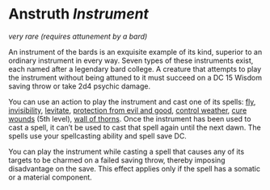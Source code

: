 # Anstruth *Instrument*
*very rare (requires attunement by a bard)*

An instrument of the bards is an exquisite example of its kind, superior to an ordinary instrument in every way. Seven types of these instruments exist, each named after a legendary bard college. A creature that attempts to play the instrument without being attuned to it must succeed on a DC 15 Wisdom saving throw or take 2d4 psychic damage.

You can use an action to play the instrument and cast one of its spells: [fly](../Spells/fly.md), [invisibility](../Spells/invisibility.md), [levitate](../Spells/levitate.md), [protection from evil and good](../Spells/protection-from-evil-and-good.md), [control weather](../Spells/control-weather.md), [cure wounds](../Spells/cure-wounds.md) (5th level), [wall of thorns](../Spells/wall-of-thorns.md). Once the instrument has been used to cast a spell, it can’t be used to cast that spell again until the next dawn. The spells use your spellcasting ability and spell save DC.

You can play the instrument while casting a spell that causes any of its targets to be charmed on a failed saving throw, thereby imposing disadvantage on the save. This effect applies only if the spell has a somatic or a material component.

